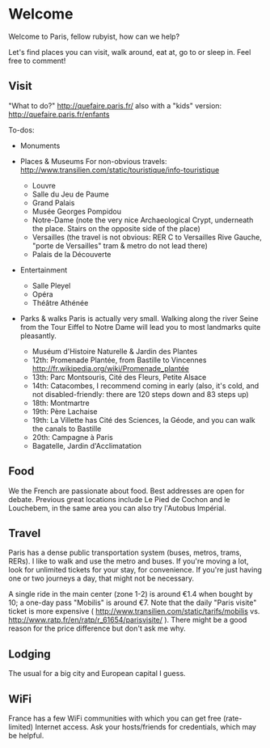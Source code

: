 # Welcome
Welcome to Paris, fellow rubyist, how can we help?

Let's find places you can visit, walk around, eat at, go to or sleep in.
Feel free to comment!

## Visit
"What to do?" http://quefaire.paris.fr/ also with a "kids" version: http://quefaire.paris.fr/enfants

To-dos:
* Monuments
* Places & Museums
For non-obvious travels: http://www.transilien.com/static/touristique/info-touristique
  - Louvre
  - Salle du Jeu de Paume
  - Grand Palais
  - Musée Georges Pompidou
  - Notre-Dame (note the very nice Archaeological Crypt, underneath the place. Stairs on the opposite side of the place)
  - Versailles (the travel is not obvious: RER C to Versailles Rive Gauche, "porte de Versailles" tram & metro do not lead there)
  - Palais de la Découverte

* Entertainment
  - Salle Pleyel
  - Opéra
  - Théâtre Athénée

* Parks & walks
Paris is actually very small.
Walking along the river Seine from the Tour Eiffel to Notre Dame will lead you to most landmarks quite pleasantly.

  - Muséum d'Histoire Naturelle & Jardin des Plantes
  - 12th: Promenade Plantée, from Bastille to Vincennes http://fr.wikipedia.org/wiki/Promenade_plantée
  - 13th: Parc Montsouris, Cité des Fleurs, Petite Alsace
  - 14th: Catacombes, I recommend coming in early (also, it's cold, and not disabled-friendly: there are 120 steps down and 83 steps up)
  - 18th: Montmartre
  - 19th: Père Lachaise
  - 19th: La Villette has Cité des Sciences, la Géode, and you can walk the canals to Bastille
  - 20th: Campagne à Paris
  - Bagatelle, Jardin d'Acclimatation

## Food
We the French are passionate about food. Best addresses are open for debate.
Previous great locations include Le Pied de Cochon and le Louchebem, in the
same area you can also try l'Autobus Impérial.

## Travel
Paris has a dense public transportation system (buses, metros, trams, RERs).
I like to walk and use the metro and buses.  If you're moving a lot, look for
unlimited tickets for your stay, for convenience.  If you're just having one or
two journeys a day, that might not be necessary. 

A single ride in the main center (zone 1-2) is around €1.4 when bought by 10; a
one-day pass "Mobilis" is around €7. Note that the daily "Paris visite" ticket
is more expensive ( http://www.transilien.com/static/tarifs/mobilis vs.
http://www.ratp.fr/en/ratp/r_61654/parisvisite/ ). There might be a good reason
for the price difference but don't ask me why.

## Lodging
The usual for a big city and European capital I guess.

## WiFi
France has a few WiFi communities with which you can get free (rate-limited)
Internet access. Ask your hosts/friends for credentials, which may be helpful.
